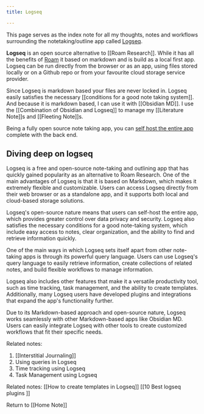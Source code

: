 ```yaml
---
title: Logseq 

---
```

This page serves as the index note for all my thoughts, notes and workflows surrounding the notetaking/outline app called [Logseq](https://logseq.com/).

**Logseq** is an open source alternative to [[Roam Research]]. While it has all the benefits of [Roam](https://roamresearch.com/) it based on markdown and is build as a local first app. Logseq can be run directly from the browser or as an app, using files stored locally or on a Github repo or from your favourite cloud storage service provider.

Since Logseq is markdown based  your files are never locked in. Logseq easily satisfies the necessary [[conditions for a good note taking system]]. And because it is markdown based, I can use it with [[Obsidian MD]]. I use the [[Combination of Obsidian and Logseq]] to manage my [[Literature Note]]s and [[Fleeting Note]]s.

Being a fully open source note taking app, you can [self host the entire app](https://github.com/dustinlacewell/logseq-guide) complete with the back end.

## Diving deep on logseq
Logseq is a free and open-source note-taking and outlining app that has quickly gained popularity as an alternative to Roam Research. One of the main advantages of Logseq is that it is based on Markdown, which makes it extremely flexible and customizable. Users can access Logseq directly from their web browser or as a standalone app, and it supports both local and cloud-based storage solutions.

Logseq's open-source nature means that users can self-host the entire app, which provides greater control over data privacy and security. Logseq also satisfies the necessary conditions for a good note-taking system, which include easy access to notes, clear organization, and the ability to find and retrieve information quickly.

One of the main ways in which Logseq sets itself apart from other note-taking apps is through its powerful query language. Users can use Logseq's query language to easily retrieve information, create collections of related notes, and build flexible workflows to manage information.

Logseq also includes other features that make it a versatile productivity tool, such as time tracking, task management, and the ability to create templates. Additionally, many Logseq users have developed plugins and integrations that expand the app's functionality further.

Due to its Markdown-based approach and open-source nature, Logseq works seamlessly with other Markdown-based apps like Obsidian MD. Users can easily integrate Logseq with other tools to create customized workflows that fit their specific needs.


Related notes:
1. [[Interstitial Journaling]]
2. Using queries in Logseq
3. Time tracking using Logseq
4. Task Management using Logseq


Related notes:
[[How to create templates in Logseq]]
[[10 Best logseq plugins ]]



























Return to [[Home Note]]







